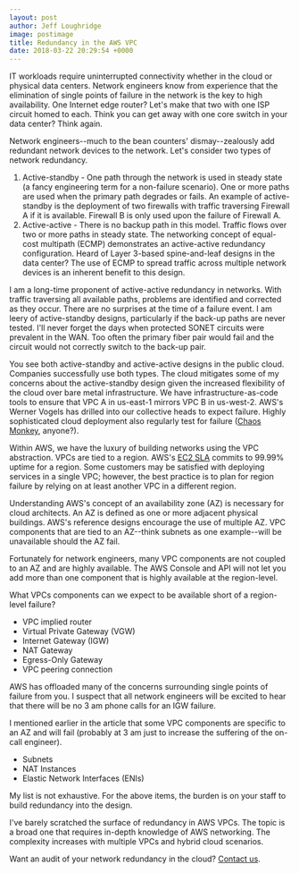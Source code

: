 ```yaml
---
layout: post
author: Jeff Loughridge
image: postimage
title: Redundancy in the AWS VPC
date: 2018-03-22 20:29:54 +0000
---
```

IT workloads require uninterrupted connectivity whether in the cloud or physical data centers. Network engineers know from experience that the elimination of single points of failure in the network is the key to high availability. One Internet edge router? Let's make that two with  one ISP circuit homed to each. Think you can get away with one core switch in your data center? Think again.

Network engineers--much to the bean counters' dismay--zealously add redundant network devices to the network. Let's consider two types of network redundancy.

1. Active-standby - One path through the network is used in steady state (a fancy engineering term for a non-failure scenario). One or more paths are used when the primary path degrades or fails. An example of active-standby is the deployment of two firewalls with traffic traversing Firewall A if it is available. Firewall B is only used upon the failure of Firewall A.
2. Active-active - There is no backup path in this model. Traffic flows over two or more paths in steady state. The networking concept of equal-cost multipath (ECMP) demonstrates an active-active redundancy configuration. Heard of Layer 3-based spine-and-leaf designs in the data center? The use of ECMP to spread traffic across multiple network devices is an inherent benefit to this design.

I am a long-time proponent of active-active redundancy in networks. With traffic traversing all available paths, problems are identified and corrected as they occur. There are no surprises at the time of a failure event. I am leery of active-standby designs, particularly if the back-up paths are never tested. I'll never forget the days when protected SONET circuits were prevalent in the WAN. Too often the primary fiber pair would fail and the circuit would not correctly switch to the back-up pair.

You see both active-standby and active-active designs in the public cloud.  Companies successfully use both types. The cloud mitigates some of my concerns about the active-standby design given the increased flexibility of the cloud over bare metal infrastructure. We have infrastructure-as-code tools to ensure that VPC A in us-east-1 mirrors VPC B in us-west-2. AWS's Werner Vogels has drilled into our collective heads to expect failure. Highly sophisticated cloud deployment also regularly test for failure ([Chaos Monkey](https://en.wikipedia.org/wiki/Chaos_Monkey), anyone?).

Within AWS, we have the luxury of building networks using the VPC abstraction. VPCs are tied to a region. AWS's [EC2 SLA](https://aws.amazon.com/ec2/sla/ "Amazon Compute Service Level Agreement") commits to 99.99% uptime for a region.  Some customers may be satisfied with deploying services in a single VPC; however, the best practice is to plan for region failure by relying on at least another VPC in a different region.

Understanding AWS's concept of an availability zone (AZ) is necessary for cloud architects. An AZ is defined as one or more adjacent physical buildings. AWS's reference designs encourage the use of multiple AZ. VPC components that are tied to an AZ--think subnets as one example--will be unavailable should the AZ fail.

Fortunately for network engineers, many VPC components are not coupled to an AZ and are highly available. The AWS Console and API will not let you add more than one component that is highly available at the region-level.

What VPCs components can we expect to be available short of a region-level failure?

* VPC implied router
* Virtual Private Gateway (VGW)
* Internet Gateway (IGW)
* NAT Gateway
* Egress-Only Gateway
* VPC peering connection

AWS has offloaded many of the concerns surrounding single points of failure from you. I suspect that all network engineers will be excited to hear that there will be no 3 am phone calls for an IGW failure.

I mentioned earlier in the article that some VPC components are specific to an AZ and will fail (probably at 3 am just to increase the suffering of the on-call engineer).

* Subnets
* NAT Instances
* Elastic Network Interfaces (ENIs)

My list is not exhaustive. For the above items, the burden is on your staff to build redundancy into the design.

I've barely scratched the surface of redundancy in AWS VPCs. The topic is a broad one that requires in-depth knowledge of AWS networking. The complexity increases with multiple VPCs and hybrid cloud scenarios.

Want an audit of your network redundancy in the cloud? [Contact us](https://konekti.us/#contact-us "Contact Konekti").